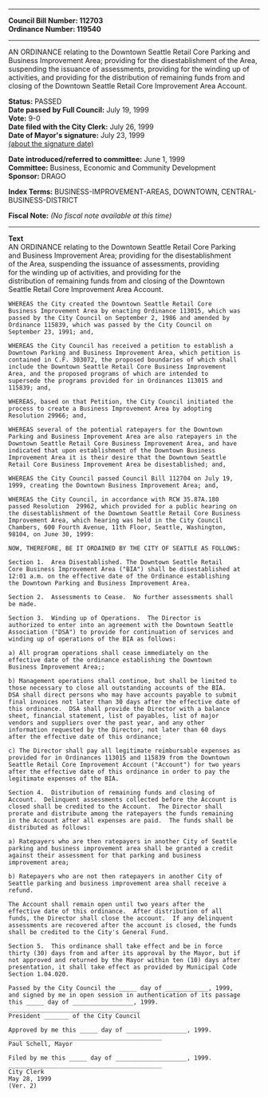 * * * * *  
  
**Council Bill Number: [](#h0)[](#h2)112703**   
**Ordinance Number: 119540**  
  
* * * * *  
  
AN ORDINANCE relating to the Downtown Seattle Retail Core Parking and Business Improvement Area; providing for the disestablishment of the Area, suspending the issuance of assessments, providing for the winding up of activities, and providing for the distribution of remaining funds from and closing of the Downtown Seattle Retail Core Improvement Area Account.  
  
**Status:** PASSED   
**Date passed by Full Council:** July 19, 1999   
**Vote:** 9-0   
**Date filed with the City Clerk:** July 26, 1999   
**Date of Mayor's signature:** July 23, 1999   
[(about the signature date)](/~public/approvaldate.htm)   
  
  
**Date introduced/referred to committee:** June 1, 1999   
**Committee:** Business, Economic and Community Development   
**Sponsor:** DRAGO   
  
**Index Terms:** BUSINESS-IMPROVEMENT-AREAS, DOWNTOWN, CENTRAL-BUSINESS-DISTRICT  
  
**Fiscal Note:** *(No fiscal note available at this time)*  
  
* * * * *  
  
**Text**  
    AN ORDINANCE relating to the Downtown Seattle Retail Core Parking  
    and Business Improvement Area; providing for the disestablishment  
    of the Area, suspending the issuance of assessments, providing  
    for the winding up of activities, and providing for the  
    distribution of remaining funds from and closing of the Downtown  
    Seattle Retail Core Improvement Area Account.  
  
    WHEREAS the City created the Downtown Seattle Retail Core  
    Business Improvement Area by enacting Ordinance 113015, which was  
    passed by the City Council on September 2, 1986 and amended by  
    Ordinance 115839, which was passed by the City Council on  
    September 23, 1991; and,  
  
    WHEREAS the City Council has received a petition to establish a  
    Downtown Parking and Business Improvement Area, which petition is  
    contained in C.F. 303072, the proposed boundaries of which shall  
    include the Downtown Seattle Retail Core Business Improvement  
    Area, and the proposed programs of which are intended to  
    supersede the programs provided for in Ordinances 113015 and  
    115839; and,  
  
    WHEREAS, based on that Petition, the City Council initiated the  
    process to create a Business Improvement Area by adopting  
    Resolution 29966; and,  
  
    WHEREAS several of the potential ratepayers for the Downtown  
    Parking and Business Improvement Area are also ratepayers in the  
    Downtown Seattle Retail Core Business Improvement Area, and have  
    indicated that upon establishment of the Downtown Business  
    Improvement Area it is their desire that the Downtown Seattle  
    Retail Core Business Improvement Area be disestablished; and,  
  
    WHEREAS the City Council passed Council Bill 112704 on July 19,  
    1999, creating the Downtown Business Improvement Area; and,  
  
    WHEREAS the City Council, in accordance with RCW 35.87A.180  
    passed Resolution  29962, which provided for a public hearing on  
    the disestablishment of the Downtown Seattle Retail Core Business  
    Improvement Area, which hearing was held in the City Council  
    Chambers, 600 Fourth Avenue, 11th Floor, Seattle, Washington,  
    98104, on June 30, 1999:  
  
    NOW, THEREFORE, BE IT ORDAINED BY THE CITY OF SEATTLE AS FOLLOWS:  
  
    Section 1.  Area Disestablished. The Downtown Seattle Retail  
    Core Business Improvement Area ("BIA") shall be disestablished at  
    12:01 a.m. on the effective date of the Ordinance establishing  
    the Downtown Parking and Business Improvement Area.  
  
    Section 2.  Assessments to Cease.  No further assessments shall  
    be made.  
  
    Section 3.  Winding up of Operations.  The Director is  
    authorized to enter into an agreement with the Downtown Seattle  
    Association ("DSA") to provide for continuation of services and  
    winding up of operations of the BIA as follows:  
  
    a) All program operations shall cease immediately on the  
    effective date of the ordinance establishing the Downtown  
    Business Improvement Area;;  
  
    b) Management operations shall continue, but shall be limited to  
    those necessary to close all outstanding accounts of the BIA.  
    DSA shall direct persons who may have accounts payable to submit  
    final invoices not later than 30 days after the effective date of  
    this ordinance.  DSA shall provide the Director with a balance  
    sheet, financial statement, list of payables, list of major  
    vendors and suppliers over the past year, and any other  
    information requested by the Director, not later than 60 days  
    after the effective date of this ordinance;  
  
    c) The Director shall pay all legitimate reimbursable expenses as  
    provided for in Ordinances 113015 and 115839 from the Downtown  
    Seattle Retail Core Improvement Account ("Account") for two years  
    after the effective date of this ordinance in order to pay the  
    legitimate expenses of the BIA.  
  
    Section 4.  Distribution of remaining funds and closing of  
    Account.  Delinquent assessments collected before the Account is  
    closed shall be credited to the Account.  The Director shall  
    prorate and distribute among the ratepayers the funds remaining  
    in the Account after all expenses are paid.  The funds shall be  
    distributed as follows:  
  
    a) Ratepayers who are then ratepayers in another City of Seattle  
    parking and business improvement area shall be granted a credit  
    against their assessment for that parking and business  
    improvement area;  
  
    b) Ratepayers who are not then ratepayers in another City of  
    Seattle parking and business improvement area shall receive a  
    refund.  
  
    The Account shall remain open until two years after the  
    effective date of this ordinance.  After distribution of all  
    funds, the Director shall close the account.  If any delinquent  
    assessments are recovered after the account is closed, the funds  
    shall be credited to the City's General Fund.  
  
    Section 5.  This ordinance shall take effect and be in force  
    thirty (30) days from and after its approval by the Mayor, but if  
    not approved and returned by the Mayor within ten (10) days after  
    presentation, it shall take effect as provided by Municipal Code  
    Section 1.04.020.  
  
    Passed by the City Council the _____ day of ____________, 1999,  
    and signed by me in open session in authentication of its passage  
    this _____ day of _________________, 1999.  
    _____________________________________  
    President _______ of the City Council  
  
    Approved by me this _____ day of _________________, 1999.  
    ___________________________________________  
    Paul Schell, Mayor  
  
    Filed by me this _____ day of ____________________, 1999.  
    ___________________________________________  
    City Clerk  
    May 28, 1999  
    (Ver. 2)  
